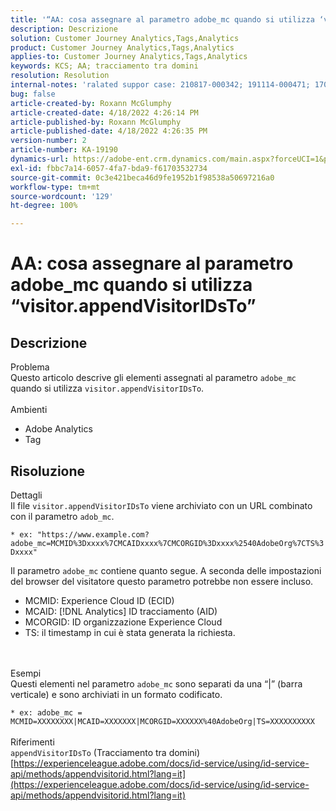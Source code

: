 ```yaml
---
title: '“AA: cosa assegnare al parametro adobe_mc quando si utilizza ‘visitor.appendVisitorIDsTo’”'
description: Descrizione
solution: Customer Journey Analytics,Tags,Analytics
product: Customer Journey Analytics,Tags,Analytics
applies-to: Customer Journey Analytics,Tags,Analytics
keywords: KCS; AA; tracciamento tra domini
resolution: Resolution
internal-notes: 'ralated suppor case: 210817-000342; 191114-000471; 170123-000011; 220408-000014'
bug: false
article-created-by: Roxann McGlumphy
article-created-date: 4/18/2022 4:26:14 PM
article-published-by: Roxann McGlumphy
article-published-date: 4/18/2022 4:26:35 PM
version-number: 2
article-number: KA-19190
dynamics-url: https://adobe-ent.crm.dynamics.com/main.aspx?forceUCI=1&pagetype=entityrecord&etn=knowledgearticle&id=937d8042-34bf-ec11-983e-0022480abde0
exl-id: fbbc7a14-6057-4fa7-bda9-f61703532734
source-git-commit: 0c3e421beca46d9fe1952b1f98538a50697216a0
workflow-type: tm+mt
source-wordcount: '129'
ht-degree: 100%

---
```


# AA: cosa assegnare al parametro adobe_mc quando si utilizza “visitor.appendVisitorIDsTo”

## Descrizione

Problema<br>
Questo articolo descrive gli elementi assegnati al parametro `adobe_mc` quando si utilizza `visitor.appendVisitorIDsTo`.
<br><br>Ambienti<br>
- Adobe Analytics
- Tag



## Risoluzione

Dettagli<br>
Il file `visitor.appendVisitorIDsTo` viene archiviato con un URL combinato con il parametro `adob_mc`.

`* ex: "https://www.example.com?adobe_mc=MCMID%3Dxxxx%7CMCAIDxxxx%7CMCORGID%3Dxxxx%2540AdobeOrg%7CTS%3Dxxxx"`

Il parametro `adobe_mc` contiene quanto segue.
A seconda delle impostazioni del browser del visitatore questo parametro potrebbe non essere incluso.

- MCMID: Experience Cloud ID (ECID)
- MCAID: [!DNL Analytics] ID tracciamento (AID)
- MCORGID: ID organizzazione Experience Cloud
- TS: il timestamp in cui è stata generata la richiesta.

<br><br>Esempi<br>
Questi elementi nel parametro `adobe_mc` sono separati da una “|” (barra verticale) e sono archiviati in un formato codificato.

`* ex: adobe_mc = MCMID=XXXXXXXX|MCAID=XXXXXXX|MCORGID=XXXXXX%40AdobeOrg|TS=XXXXXXXXXX`
<br><br>Riferimenti<br>
`appendVisitorIDsTo` (Tracciamento tra domini)
[https://experienceleague.adobe.com/docs/id-service/using/id-service-api/methods/appendvisitorid.html?lang=it](https://experienceleague.adobe.com/docs/id-service/using/id-service-api/methods/appendvisitorid.html?lang=it)
